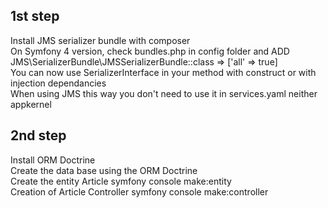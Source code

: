 ## 1st step  
Install JMS serializer bundle with composer  
On Symfony 4 version, check bundles.php in config folder and ADD   
JMS\SerializerBundle\JMSSerializerBundle::class => ['all' => true]  
You can now use SerializerInterface in your method with construct or with injection dependancies  
When using JMS this way you don't need to use it in services.yaml neither appkernel  
 
## 2nd step 
Install ORM Doctrine  
Create the data base using the ORM Doctrine  
Create the entity Article symfony console make:entity  
Creation of Article Controller symfony console make:controller  


